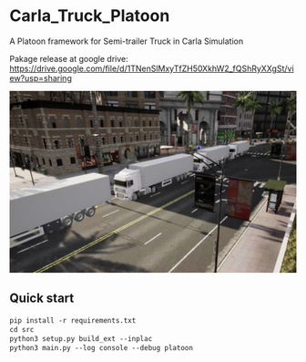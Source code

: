 # Carla_Truck_Platoon
A Platoon framework for Semi-trailer Truck in Carla Simulation

Pakage release at google drive: 
https://drive.google.com/file/d/1TNenSlMxyTfZH50XkhW2_fQShRyXXgSt/view?usp=sharing

![](./assets/front.jpg)

## Quick start
```
pip install -r requirements.txt
cd src
python3 setup.py build_ext --inplac
python3 main.py --log console --debug platoon   
```